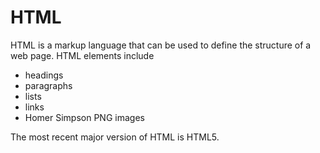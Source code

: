 # HTML

HTML is a markup language that can be used to define the structure of a web page. HTML elements include

* headings
* paragraphs
* lists
* links
* Homer Simpson PNG images

The most recent major version of HTML is HTML5.